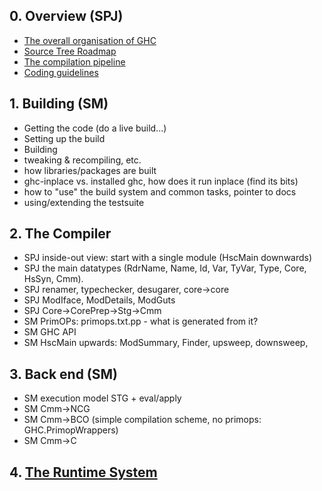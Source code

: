 ## 0. Overview (SPJ)

- [The overall organisation of GHC](commentary/organisation)
- [Source Tree Roadmap](commentary/source-tree)
- [The compilation pipeline](commentary/pipeline)
- [Coding guidelines](commentary/coding-style)

## 1. Building (SM)

- Getting the code (do a live build...)
- Setting up the build
- Building
- tweaking & recompiling, etc.
- how libraries/packages are built
- ghc-inplace vs. installed ghc, how does it run inplace (find its bits)
- how to "use" the build system and common tasks, pointer to docs
- using/extending the testsuite

## 2. The Compiler

- SPJ inside-out view: start with a single module (HscMain downwards)
- SPJ the main datatypes (RdrName, Name, Id, Var, TyVar, Type, Core,  HsSyn, Cmm).
- SPJ renamer, typechecker, desugarer, core-\>core
- SPJ ModIface, ModDetails, ModGuts
- SPJ Core-\>CorePrep-\>Stg-\>Cmm
- SM PrimOPs: primops.txt.pp - what is generated from it?
- SM GHC API
- SM HscMain upwards: ModSummary, Finder, upsweep, downsweep,

## 3. Back end (SM)

-  SM execution model STG + eval/apply
-  SM Cmm-\>NCG
-  SM Cmm-\>BCO  (simple compilation scheme, no primops: GHC.PrimopWrappers)
-  SM Cmm-\>C

## 4. [The Runtime System](commentary/rts)